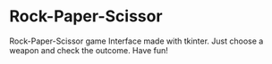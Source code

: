# Rock-Paper-Scissor
Rock-Paper-Scissor game
Interface made with tkinter.
Just choose a weapon and check the outcome.
Have fun!
